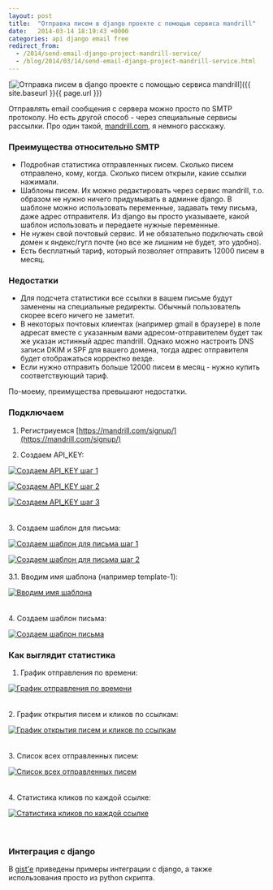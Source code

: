 ```yaml
---
layout: post
title:  "Отправка писем в django проекте с помощью сервиса mandrill"
date:   2014-03-14 18:19:43 +0000
categories: api django email free
redirect_from:
  - /2014/send-email-django-project-mandrill-service/
  - /blog/2014/03/14/send-email-django-project-mandrill-service.html
---
```


[![Отправка писем в django проекте с помощью сервиса mandrill](/assets/images/posts/2014-03-14-send-email-django-project-mandrill-service/mandrill-email.png "Отправка писем в django проекте с помощью сервиса mandrill")]({{ site.baseurl }}{{ page.url }})

Отправлять email сообщения с сервера можно просто по SMTP протоколу. Но есть другой способ - через специальные сервисы рассылки. Про один такой, [mandrill.com](http://mandrill.com/), я немного расскажу.

<!--more-->

### Преимущества относительно SMTP

- Подробная статистика отправленных писем. Сколько писем отправлено, кому, когда. Сколько писем открыли, какие ссылки нажимали.
- Шаблоны писем. Их можно редактировать через сервис mandrill, т.о. образом не нужно ничего придумывать в админке django. В шаблоне можно использовать переменные, задавать тему письма, даже адрес отправителя. Из django вы просто указываете, какой шаблон использовать и передаете нужные переменные.
- Не нужен свой почтовый сервис. И не обязательно подключать свой домен к яндекс/гугл почте (но все же лишним не будет, это удобно).
- Есть бесплатный тариф, который позволяет отправить 12000 писем в месяц.

### Недостатки

- Для подсчета статистики все ссылки в вашем письме будут заменены на специальные редиректы. Обычный пользователь скорее всего ничего не заметит.
- В некоторых почтовых клиентах (например gmail в браузере) в поле адресат вместе с указанным вами адресом-отправителем будет так же указан истинный адрес mandrill. Однако можно настроить DNS записи DKIM и SPF для вашего домена, тогда адрес отправителя будет отображаться корректно везде.
- Если нужно отправить больше 12000 писем в месяц - нужно купить соответствующий тариф.

По-моему, преимущества превышают недостатки.

### Подключаем

1. Регистриуемся [https://mandrill.com/signup/](https://mandrill.com/signup/)

2. Создаем API_KEY:

[![Создаем API_KEY шаг 1](http://img-fotki.yandex.ru/get/9745/85893628.0/0_f6844_ecbf9fca_L.png
 "Создаем API_KEY шаг 1")](http://img-fotki.yandex.ru/get/9745/85893628.0/0_f6844_ecbf9fca_orig.png)

[![Создаем API_KEY шаг 2](http://img-fotki.yandex.ru/get/9805/85893628.0/0_f6845_733b2009_L.png
 "Создаем API_KEY шаг 2")](http://img-fotki.yandex.ru/get/9805/85893628.0/0_f6845_733b2009_orig.png)

[![Создаем API_KEY шаг 3](http://img-fotki.yandex.ru/get/9745/85893628.1/0_f6846_f8612a87_L.png
 "Создаем API_KEY шаг 3")](http://img-fotki.yandex.ru/get/9745/85893628.1/0_f6846_f8612a87_orig.png)<br/><br/><br/>
3. Создаем шаблон для письма:

[![Создаем шаблон для письма шаг 1](http://img-fotki.yandex.ru/get/9805/85893628.0/0_f6847_faf2f86c_L.png
 "Создаем шаблон для письма шаг 1")](http://img-fotki.yandex.ru/get/9805/85893628.0/0_f6847_faf2f86c_orig.png)

[![Создаем шаблон для письма шаг 2](http://img-fotki.yandex.ru/get/9745/85893628.1/0_f6848_d4286972_L.png
 "Создаем шаблон для письма шаг 2")](http://img-fotki.yandex.ru/get/9745/85893628.1/0_f6848_d4286972_orig.png)<br/><br/>
3.1. Вводим имя шаблона (например template-1):

[![Вводим имя шаблона](http://img-fotki.yandex.ru/get/9745/85893628.1/0_f6849_c232d9f3_L.png
 "Вводим имя шаблона")](http://img-fotki.yandex.ru/get/9745/85893628.1/0_f6849_c232d9f3_orig.png)<br/><br/><br/>
4. Создаем шаблон письма:

[![Создаем шаблон письма](http://img-fotki.yandex.ru/get/9745/85893628.1/0_f684a_b8b66799_L.png
 "Создаем шаблон письма")](http://img-fotki.yandex.ru/get/9745/85893628.1/0_f684a_b8b66799_orig.png)


### Как выглядит статистика

1. График отправления по времени:

[![График отправления по времени](http://img-fotki.yandex.ru/get/9799/85893628.1/0_f684e_2538ff4a_L.png
 "График отправления по времени")](http://img-fotki.yandex.ru/get/9799/85893628.1/0_f684e_2538ff4a_orig.png)<br/><br/><br/>
2. График открытия писем и кликов по ссылкам:

[![График открытия писем и кликов по ссылкам](http://img-fotki.yandex.ru/get/9764/85893628.1/0_f684f_c33c7bb1_L.png
 "График открытия писем и кликов по ссылкам")](http://img-fotki.yandex.ru/get/9764/85893628.1/0_f684f_c33c7bb1_orig.png)<br/><br/><br/>
3. Список всех отправленных писем:

[![Список всех отправленных писем](http://img-fotki.yandex.ru/get/9828/85893628.1/0_f6850_89340ff9_L.png
 "Список всех отправленных писем")](http://img-fotki.yandex.ru/get/9828/85893628.1/0_f6850_89340ff9_orig.png)<br/><br/><br/>
4. Статистика кликов по каждой ссылке:

[![Статистика кликов по каждой ссылке](http://img-fotki.yandex.ru/get/9764/85893628.1/0_f6851_de5ee46e_L.png
 "Статистика кликов по каждой ссылке")](http://img-fotki.yandex.ru/get/9764/85893628.1/0_f6851_de5ee46e_orig.png)<br/><br/><br/>

### Интеграция с django

В [gist'e](https://gist.github.com/st4lk/9877661) приведены примеры интеграции с django, а также использования просто из python скрипта.

<script src="https://gist.github.com/st4lk/9877661.js"></script>
